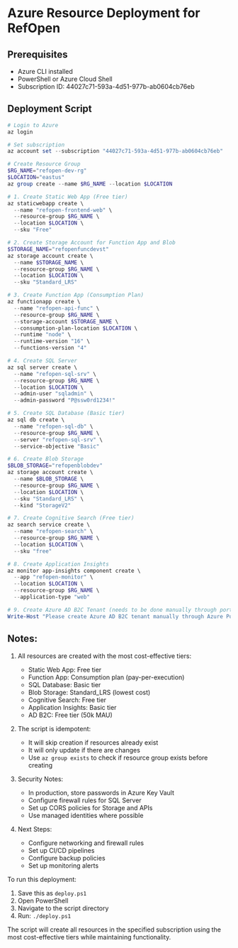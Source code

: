 # Azure Resource Deployment for RefOpen

## Prerequisites
- Azure CLI installed
- PowerShell or Azure Cloud Shell
- Subscription ID: 44027c71-593a-4d51-977b-ab0604cb76eb

## Deployment Script

```powershell
# Login to Azure
az login

# Set subscription
az account set --subscription "44027c71-593a-4d51-977b-ab0604cb76eb"

# Create Resource Group
$RG_NAME="refopen-dev-rg"
$LOCATION="eastus"
az group create --name $RG_NAME --location $LOCATION

# 1. Create Static Web App (Free tier)
az staticwebapp create \
  --name "refopen-frontend-web" \
  --resource-group $RG_NAME \
  --location $LOCATION \
  --sku "Free"

# 2. Create Storage Account for Function App and Blob
$STORAGE_NAME="refopenfuncdevst"
az storage account create \
  --name $STORAGE_NAME \
  --resource-group $RG_NAME \
  --location $LOCATION \
  --sku "Standard_LRS"

# 3. Create Function App (Consumption Plan)
az functionapp create \
  --name "refopen-api-func" \
  --resource-group $RG_NAME \
  --storage-account $STORAGE_NAME \
  --consumption-plan-location $LOCATION \
  --runtime "node" \
  --runtime-version "16" \
  --functions-version "4"

# 4. Create SQL Server
az sql server create \
  --name "refopen-sql-srv" \
  --resource-group $RG_NAME \
  --location $LOCATION \
  --admin-user "sqladmin" \
  --admin-password "P@ssw0rd1234!"

# 5. Create SQL Database (Basic tier)
az sql db create \
  --name "refopen-sql-db" \
  --resource-group $RG_NAME \
  --server "refopen-sql-srv" \
  --service-objective "Basic"

# 6. Create Blob Storage
$BLOB_STORAGE="refopenblobdev"
az storage account create \
  --name $BLOB_STORAGE \
  --resource-group $RG_NAME \
  --location $LOCATION \
  --sku "Standard_LRS" \
  --kind "StorageV2"

# 7. Create Cognitive Search (Free tier)
az search service create \
  --name "refopen-search" \
  --resource-group $RG_NAME \
  --location $LOCATION \
  --sku "free"

# 8. Create Application Insights
az monitor app-insights component create \
  --app "refopen-monitor" \
  --location $LOCATION \
  --resource-group $RG_NAME \
  --application-type "web"

# 9. Create Azure AD B2C Tenant (needs to be done manually through portal)
Write-Host "Please create Azure AD B2C tenant manually through Azure Portal"
```

## Notes:
1. All resources are created with the most cost-effective tiers:
   - Static Web App: Free tier
   - Function App: Consumption plan (pay-per-execution)
   - SQL Database: Basic tier
   - Blob Storage: Standard_LRS (lowest cost)
   - Cognitive Search: Free tier
   - Application Insights: Basic tier
   - AD B2C: Free tier (50k MAU)

2. The script is idempotent:
   - It will skip creation if resources already exist
   - It will only update if there are changes
   - Use `az group exists` to check if resource group exists before creating

3. Security Notes:
   - In production, store passwords in Azure Key Vault
   - Configure firewall rules for SQL Server
   - Set up CORS policies for Storage and APIs
   - Use managed identities where possible

4. Next Steps:
   - Configure networking and firewall rules
   - Set up CI/CD pipelines
   - Configure backup policies
   - Set up monitoring alerts

To run this deployment:
1. Save this as `deploy.ps1`
2. Open PowerShell
3. Navigate to the script directory
4. Run: `./deploy.ps1`

The script will create all resources in the specified subscription using the most cost-effective tiers while maintaining functionality.
